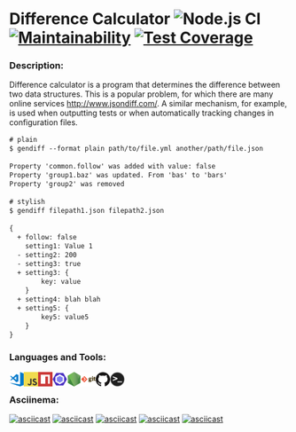 # Difference Calculator ![Node.js CI](https://github.com/holiqen/frontend-project-lvl2/workflows/Node%20CI/badge.svg) [![Maintainability](https://api.codeclimate.com/v1/badges/48470a4b746fea776f96/maintainability)](https://codeclimate.com/github/holiqen/frontend-project-lvl2/maintainability) [![Test Coverage](https://api.codeclimate.com/v1/badges/48470a4b746fea776f96/test_coverage)](https://codeclimate.com/github/holiqen/frontend-project-lvl2/test_coverage)

### Description:

Difference calculator is a program that determines the difference between two data structures. This is a popular problem, for which there are many online services http://www.jsondiff.com/. A similar mechanism, for example, is used when outputting tests or when automatically tracking changes in configuration files.

```
# plain
$ gendiff --format plain path/to/file.yml another/path/file.json

Property 'common.follow' was added with value: false
Property 'group1.baz' was updated. From 'bas' to 'bars'
Property 'group2' was removed

# stylish
$ gendiff filepath1.json filepath2.json

{
  + follow: false
    setting1: Value 1
  - setting2: 200
  - setting3: true
  + setting3: {
        key: value
    }
  + setting4: blah blah
  + setting5: {
        key5: value5
    }
}
```

### Languages and Tools:

<img align="left" alt="Visual Studio Code" width="26px" src="https://raw.githubusercontent.com/github/explore/80688e429a7d4ef2fca1e82350fe8e3517d3494d/topics/visual-studio-code/visual-studio-code.png" />
<img align="left" alt="JavaScript" width="26px" src="https://raw.githubusercontent.com/github/explore/80688e429a7d4ef2fca1e82350fe8e3517d3494d/topics/javascript/javascript.png" />
<img align="left" alt="Npm" width="26px" src="https://raw.githubusercontent.com/github/explore/80688e429a7d4ef2fca1e82350fe8e3517d3494d/topics/npm/npm.png" />
<img align="left" alt="Eslint" width="26px" src="https://raw.githubusercontent.com/github/explore/80688e429a7d4ef2fca1e82350fe8e3517d3494d/topics/eslint/eslint.png" />
<img align="left" alt="Node.js" width="26px" src="https://raw.githubusercontent.com/github/explore/80688e429a7d4ef2fca1e82350fe8e3517d3494d/topics/nodejs/nodejs.png" />
<img align="left" alt="Git" width="26px" src="https://raw.githubusercontent.com/github/explore/80688e429a7d4ef2fca1e82350fe8e3517d3494d/topics/git/git.png" />
<img align="left" alt="GitHub" width="26px" src="https://raw.githubusercontent.com/github/explore/78df643247d429f6cc873026c0622819ad797942/topics/github/github.png" />
<img align="left" alt="Terminal" width="26px" src="https://raw.githubusercontent.com/github/explore/80688e429a7d4ef2fca1e82350fe8e3517d3494d/topics/terminal/terminal.png" /></br>

### Asciinema:

[![asciicast](https://asciinema.org/a/XN5bFZcglzGATpXgyWanIYDGZ.svg)](https://asciinema.org/a/XN5bFZcglzGATpXgyWanIYDGZ)
[![asciicast](https://asciinema.org/a/0vuqlec2kR3z3LqLjtQQE1XoL.svg)](https://asciinema.org/a/0vuqlec2kR3z3LqLjtQQE1XoL)
[![asciicast](https://asciinema.org/a/p0GkFWhzojGVkpuhP7zPskamz.svg)](https://asciinema.org/a/p0GkFWhzojGVkpuhP7zPskamz)
[![asciicast](https://asciinema.org/a/OxZeDufdkH6yHBZEVtbHAu6ly.svg)](https://asciinema.org/a/OxZeDufdkH6yHBZEVtbHAu6ly)
[![asciicast](https://asciinema.org/a/mYLNJ3DWSeW64WkVkd7FQagik.svg)](https://asciinema.org/a/mYLNJ3DWSeW64WkVkd7FQagik)
